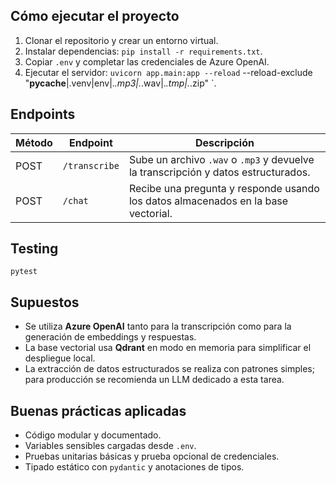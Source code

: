 

## Cómo ejecutar el proyecto

1. Clonar el repositorio y crear un entorno virtual.
2. Instalar dependencias: `pip install -r requirements.txt`.
3. Copiar `.env` y completar las credenciales de Azure OpenAI.
4. Ejecutar el servidor: ` uvicorn app.main:app --reload ` --reload-exclude "__pycache__|.venv|env|.*\.mp3|.*\.wav|.*\.tmp|.*\.zip" `.

## Endpoints

| Método | Endpoint      | Descripción                                         |
|--------|---------------|-----------------------------------------------------|
| POST   | `/transcribe` | Sube un archivo `.wav` o `.mp3` y devuelve la transcripción y datos estructurados. |
| POST   | `/chat`       | Recibe una pregunta y responde usando los datos almacenados en la base vectorial. |

##  Testing

```
pytest
```

## Supuestos

- Se utiliza **Azure OpenAI** tanto para la transcripción como para la generación de embeddings y respuestas.
- La base vectorial usa **Qdrant** en modo en memoria para simplificar el despliegue local.
- La extracción de datos estructurados se realiza con patrones simples; para producción se recomienda un LLM dedicado a esta tarea.

##  Buenas prácticas aplicadas

- Código modular y documentado.
- Variables sensibles cargadas desde `.env`.
- Pruebas unitarias básicas y prueba opcional de credenciales.
- Tipado estático con `pydantic` y anotaciones de tipos.
